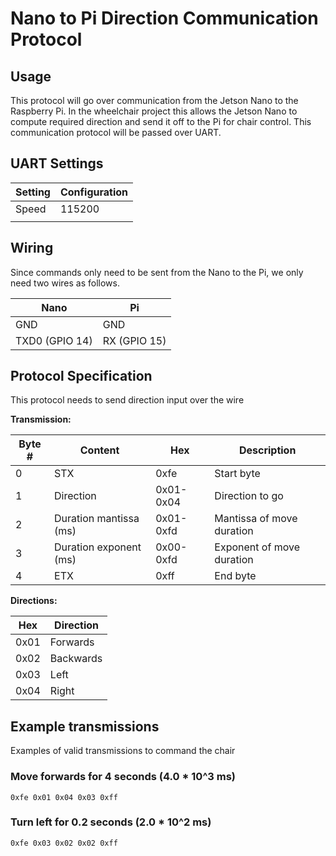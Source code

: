 # Nano to Pi Direction Communication Protocol

## Usage
This protocol will go over communication from the Jetson Nano to the Raspberry Pi.
In the wheelchair project this allows the Jetson Nano to compute required direction and send it off to the Pi for chair control.
This communication protocol will be passed over UART.

## UART Settings
| Setting | Configuration |
|---------|---------------|
| Speed   | 115200        |
|         |               |


## Wiring
Since commands only need to be sent from the Nano to the Pi, we only need two wires as follows.

| Nano           | Pi           |
|----------------|--------------|
| GND            | GND          |
| TXD0 (GPIO 14) | RX (GPIO 15) |

## Protocol Specification
This protocol needs to send direction input over the wire

**Transmission:**

| Byte # | Content                | Hex       | Description               |
|--------|------------------------|-----------|---------------------------|
| 0      | STX                    | 0xfe      | Start byte                |
| 1      | Direction              | 0x01-0x04 | Direction to go           |
| 2      | Duration mantissa (ms) | 0x01-0xfd | Mantissa of move duration |
| 3      | Duration exponent (ms) | 0x00-0xfd | Exponent of move duration |
| 4      | ETX                    | 0xff      | End byte                  |

**Directions:**

| Hex  | Direction |
|------|-----------|
| 0x01 | Forwards  |
| 0x02 | Backwards |
| 0x03 | Left      |
| 0x04 | Right     |

## Example transmissions
Examples of valid transmissions to command the chair
### Move forwards for 4 seconds (4.0 * 10^3 ms)
```
0xfe 0x01 0x04 0x03 0xff
```

### Turn left for 0.2 seconds (2.0 * 10^2 ms)
```
0xfe 0x03 0x02 0x02 0xff
```